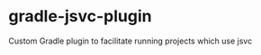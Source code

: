 gradle-jsvc-plugin
==================

Custom Gradle plugin to facilitate running projects which use jsvc